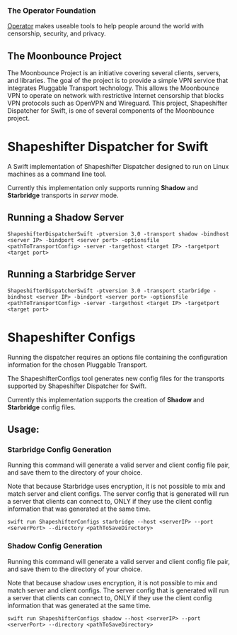 ### The Operator Foundation

[Operator](https://operatorfoundation.org) makes useable tools to help people around the world with censorship, security, and privacy.

## The Moonbounce Project
The Moonbounce Project is an initiative covering several clients, servers, and libraries. The goal of the project is to provide a simple VPN service that integrates
Pluggable Transport technology. This allows the Moonbounce VPN to operate on network with restrictive Internet censorship that blocks VPN protocols such as OpenVPN
and Wireguard. This project, Shapeshifter Dispatcher for Swift, is one of several components of the Moonbounce project.

# Shapeshifter Dispatcher for Swift

A Swift implementation of Shapeshifter Dispatcher designed to run on Linux machines as a command line tool.

Currently this implementation only supports running **Shadow** and **Starbridge** transports in *server* mode.

## Running a Shadow Server

```
ShapeshifterDispatcherSwift -ptversion 3.0 -transport shadow -bindhost <server IP> -bindport <server port> -optionsfile <pathToTransportConfig> -server -targethost <target IP> -targetport <target port>
```

## Running a Starbridge Server

```
ShapeshifterDispatcherSwift -ptversion 3.0 -transport starbridge -bindhost <server IP> -bindport <server port> -optionsfile <pathToTransportConfig> -server -targethost <target IP> -targetport <target port>
```

# Shapeshifter Configs

Running the dispatcher requires an options file containing the configuration information for the chosen Pluggable Transport.

The ShapeshifterConfigs tool generates new config files for the transports supported by Shapeshifter Dispatcher for Swift.

Currently this implementation supports the creation of **Shadow** and **Starbridge** config files.

## Usage:

### Starbridge Config Generation

Running this command will generate a valid server and client config file pair, and save them to the directory of your choice.

Note that because Starbridge uses encryption, it is not possible to mix and match server and client configs. The server config that is generated will run a server that clients can connect to, ONLY if they use the client config information that was generated at the same time.
```
swift run ShapeshifterConfigs starbridge --host <serverIP> --port <serverPort> --directory <pathToSaveDirectory>
```

### Shadow Config Generation

Running this command will generate a valid server and client config file pair, and save them to the directory of your choice.

Note that because shadow uses encryption, it is not possible to mix and match server and client configs. The server config that is generated will run a server that clients can connect to, ONLY if they use the client config information that was generated at the same time.
```
swift run ShapeshifterConfigs shadow --host <serverIP> --port <serverPort> --directory <pathToSaveDirectory>
```
